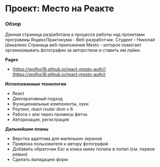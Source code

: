 # Проект: Место на Реакте

### Обзор

Данная страница разработана в процессе работы над проектами программы ЯндексПрактикума - Веб-разработчик.
Студент - Николай Шикалено
Страница веб-приложения Mesto - которое помогает организовывать фотографии за авторством и ставить им лайки.

**Pages**

* [https://wolfox18.github.io/react-mesto-auth/](https://wolfox18.github.io/react-mesto-auth/)

**Исползованные технологии**

* React
* Декларативный подход
* Функциональные компоненты, хуки
* Роутинг, react router dom v 6
* Работа с апи через промисы фетча
* Авторизация, регистрация

**Дальнейшие планы**

* Верстка адаптива для маленьких экранов
* Привязка пользователя к автору фотографий
* Добавить обраточик Esc и клика мимо попапа в попап (см. первое ревью)
* Сделать валидацию форм